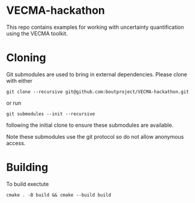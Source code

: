 # VECMA-hackathon

This repo contains examples for working with uncertainty
quantification using the VECMA toolkit.

# Cloning
Git submodules are used to bring in external dependencies. Please clone with either

~~~
git clone --recursive git@github.com:boutproject/VECMA-hackathon.git
~~~

or run

~~~
git submodules --init --recursive
~~~

following the initial clone to ensure these submodules are available. 

Note these submodules use the git protocol so do not allow anonymous access.

# Building

To build exectute

~~~
cmake . -B build && cmake --build build
~~~
